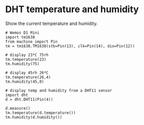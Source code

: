 # DHT temperature and humidity

Show the current temperature and humidity.

```
# Wemos D1 Mini
import tm1638
from machine import Pin
tm = tm1638.TM1638(stb=Pin(13), clk=Pin(14), dio=Pin(12))

# display 23*C 75rh
tm.temperature(23)
tm.humidity(75)

# display 45rh 26*C
tm.temperature(26,4)
tm.humidity(45,0)

# display temp and humidity from a DHT11 sensor
import dht
d = dht.DHT11(Pin(4))

d.measure()
tm.temperature(d.temperature())
tm.humidity(d.humidity())
```
